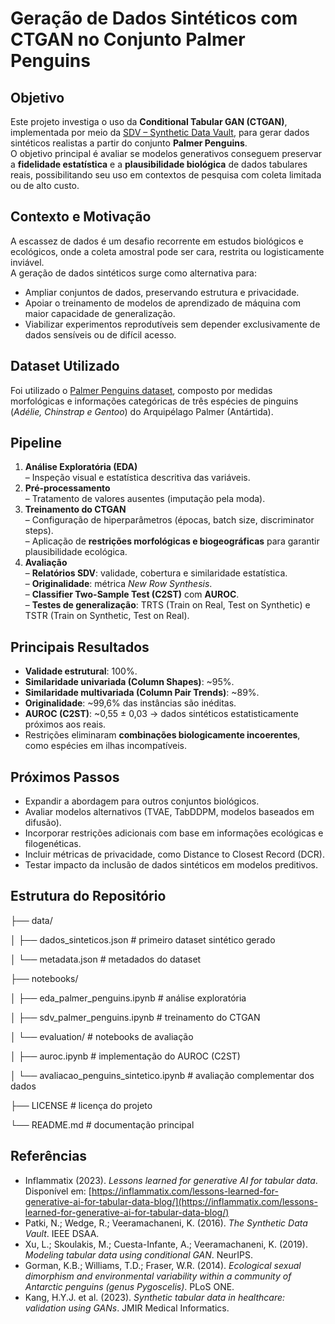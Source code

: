 # Geração de Dados Sintéticos com CTGAN no Conjunto Palmer Penguins

## Objetivo
Este projeto investiga o uso da **Conditional Tabular GAN (CTGAN)**, implementada por meio da [SDV – Synthetic Data Vault](https://sdv.dev/), para gerar dados sintéticos realistas a partir do conjunto **Palmer Penguins**.  
O objetivo principal é avaliar se modelos generativos conseguem preservar a **fidelidade estatística** e a **plausibilidade biológica** de dados tabulares reais, possibilitando seu uso em contextos de pesquisa com coleta limitada ou de alto custo.

## Contexto e Motivação
A escassez de dados é um desafio recorrente em estudos biológicos e ecológicos, onde a coleta amostral pode ser cara, restrita ou logisticamente inviável.  
A geração de dados sintéticos surge como alternativa para:  
- Ampliar conjuntos de dados, preservando estrutura e privacidade.  
- Apoiar o treinamento de modelos de aprendizado de máquina com maior capacidade de generalização.  
- Viabilizar experimentos reprodutíveis sem depender exclusivamente de dados sensíveis ou de difícil acesso.  

## Dataset Utilizado
Foi utilizado o [Palmer Penguins dataset](https://allisonhorst.github.io/palmerpenguins/), composto por medidas morfológicas e informações categóricas de três espécies de pinguins (*Adélie, Chinstrap e Gentoo*) do Arquipélago Palmer (Antártida).  

## Pipeline
1. **Análise Exploratória (EDA)**  
   – Inspeção visual e estatística descritiva das variáveis.  
2. **Pré-processamento**  
   – Tratamento de valores ausentes (imputação pela moda).  
3. **Treinamento do CTGAN**  
   – Configuração de hiperparâmetros (épocas, batch size, discriminator steps).  
   – Aplicação de **restrições morfológicas e biogeográficas** para garantir plausibilidade ecológica.  
4. **Avaliação**  
   – **Relatórios SDV**: validade, cobertura e similaridade estatística.  
   – **Originalidade**: métrica *New Row Synthesis*.  
   – **Classifier Two-Sample Test (C2ST)** com **AUROC**.  
   – **Testes de generalização**: TRTS (Train on Real, Test on Synthetic) e TSTR (Train on Synthetic, Test on Real).  

## Principais Resultados
- **Validade estrutural**: 100%.  
- **Similaridade univariada (Column Shapes)**: ~95%.  
- **Similaridade multivariada (Column Pair Trends)**: ~89%.  
- **Originalidade**: ~99,6% das instâncias são inéditas.  
- **AUROC (C2ST)**: ~0,55 ± 0,03 → dados sintéticos estatisticamente próximos aos reais.  
- Restrições eliminaram **combinações biologicamente incoerentes**, como espécies em ilhas incompatíveis.  

## Próximos Passos
- Expandir a abordagem para outros conjuntos biológicos.  
- Avaliar modelos alternativos (TVAE, TabDDPM, modelos baseados em difusão).  
- Incorporar restrições adicionais com base em informações ecológicas e filogenéticas.  
- Incluir métricas de privacidade, como Distance to Closest Record (DCR).  
- Testar impacto da inclusão de dados sintéticos em modelos preditivos.  

## Estrutura do Repositório

├── data/

│ ├── dados_sinteticos.json # primeiro dataset sintético gerado

│ └── metadata.json # metadados do dataset

├── notebooks/

│ ├── eda_palmer_penguins.ipynb # análise exploratória

│ ├── sdv_palmer_penguins.ipynb # treinamento do CTGAN

│ └── evaluation/ # notebooks de avaliação

│ ├── auroc.ipynb # implementação do AUROC (C2ST)

│ └── avaliacao_penguins_sintetico.ipynb # avaliação complementar dos dados

├── LICENSE # licença do projeto

└── README.md # documentação principal

## Referências
- Inflammatix (2023). *Lessons learned for generative AI for tabular data*.  
  Disponível em: [https://inflammatix.com/lessons-learned-for-generative-ai-for-tabular-data-blog/](https://inflammatix.com/lessons-learned-for-generative-ai-for-tabular-data-blog/)  
- Patki, N.; Wedge, R.; Veeramachaneni, K. (2016). *The Synthetic Data Vault*. IEEE DSAA.  
- Xu, L.; Skoulakis, M.; Cuesta-Infante, A.; Veeramachaneni, K. (2019). *Modeling tabular data using conditional GAN*. NeurIPS.  
- Gorman, K.B.; Williams, T.D.; Fraser, W.R. (2014). *Ecological sexual dimorphism and environmental variability within a community of Antarctic penguins (genus Pygoscelis)*. PLoS ONE.  
- Kang, H.Y.J. et al. (2023). *Synthetic tabular data in healthcare: validation using GANs*. JMIR Medical Informatics.
